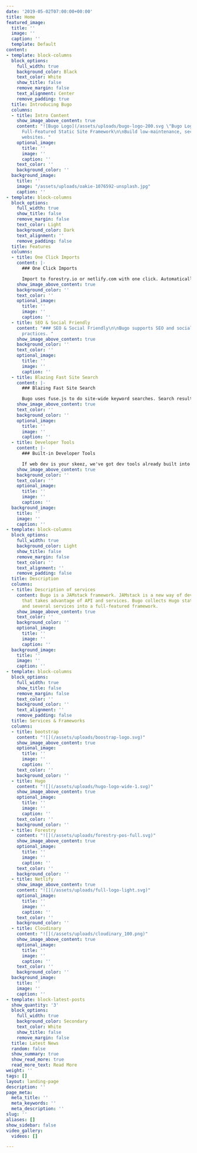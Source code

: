 ```yaml
---
date: '2019-05-02T07:00:00+00:00'
title: Home
featured_image:
  title: ''
  image: ''
  caption: ''
  template: Default
content:
- template: block-columns
  block_options:
    full_width: true
    background_color: Black
    text_color: White
    show_title: false
    remove_margin: false
    text_alignment: Center
    remove_padding: true
  title: Introducing Bugo
  columns:
  - title: Intro Content
    show_image_above_content: true
    content: "![Bugo Logo](/assets/uploads/bugo-logo-200.svg \"Bugo Logo\")\n\n##
      Full-Featured Static Site Framework\n\nBuild low-maintenance, secure, high performance
      websites. "
    optional_image:
      title: ''
      image: ''
      caption: ''
    text_color: ''
    background_color: ''
  background_image:
    title: ''
    image: "/assets/uploads/oakie-1076592-unsplash.jpg"
    caption: ''
- template: block-columns
  block_options:
    full_width: true
    show_title: false
    remove_margin: false
    text_color: Light
    background_color: Dark
    text_alignment: ''
    remove_padding: false
  title: Features
  columns:
  - title: One Click Imports
    content: |-
      ### One Click Imports

      Import to forestry.io or netlify.com with one click. Automatically copy Bugo into a new repository and import the repository to the service of your choice.
    show_image_above_content: true
    background_color: ''
    text_color: ''
    optional_image:
      title: ''
      image: ''
      caption: ''
  - title: SEO & Social Friendly
    content: "### SEO & Social Friendly\n\nBugo supports SEO and social media best
      practices. "
    show_image_above_content: true
    background_color: ''
    text_color: ''
    optional_image:
      title: ''
      image: ''
      caption: ''
  - title: Blazing Fast Site Search
    content: |-
      ### Blazing Fast Site Search

      Bugo uses fuse.js to do site-wide keyword searches. Search results are returned by relevance.
    show_image_above_content: true
    text_color: ''
    background_color: ''
    optional_image:
      title: ''
      image: ''
      caption: ''
  - title: Developer Tools
    content: |-
      ### Built-in Developer Tools

      If web dev is your skeez, we've got dev tools already built into the framework. Just clone the repository to your desktop and "npm install".
    show_image_above_content: true
    background_color: ''
    text_color: ''
    optional_image:
      title: ''
      image: ''
      caption: ''
  background_image:
    title: ''
    image: ''
    caption: ''
- template: block-columns
  block_options:
    full_width: true
    background_color: Light
    show_title: false
    remove_margin: false
    text_color: ''
    text_alignment: ''
    remove_padding: false
  title: Description
  columns:
  - title: Description of services
    content: Bugo is a JAMstack framework. JAMstack is a new way of developing websites
      that takes advantage of API and services. Bugo collects Hugo static site generator
      and several services into a full-featured framework.
    show_image_above_content: true
    text_color: ''
    background_color: ''
    optional_image:
      title: ''
      image: ''
      caption: ''
  background_image:
    title: ''
    image: ''
    caption: ''
- template: block-columns
  block_options:
    full_width: true
    show_title: false
    remove_margin: false
    text_color: ''
    background_color: ''
    text_alignment: ''
    remove_padding: false
  title: Services & Frameworks
  columns:
  - title: bootstrap
    content: "![](/assets/uploads/boostrap-logo.svg)"
    show_image_above_content: true
    optional_image:
      title: ''
      image: ''
      caption: ''
    text_color: ''
    background_color: ''
  - title: Hugo
    content: "![](/assets/uploads/hugo-logo-wide-1.svg)"
    show_image_above_content: true
    optional_image:
      title: ''
      image: ''
      caption: ''
    text_color: ''
    background_color: ''
  - title: Forestry
    content: "![](/assets/uploads/forestry-pos-full.svg)"
    show_image_above_content: true
    optional_image:
      title: ''
      image: ''
      caption: ''
    text_color: ''
    background_color: ''
  - title: Netlify
    show_image_above_content: true
    content: "![](/assets/uploads/full-logo-light.svg)"
    optional_image:
      title: ''
      image: ''
      caption: ''
    text_color: ''
    background_color: ''
  - title: Cloudinary
    content: "![](/assets/uploads/cloudinary_100.png)"
    show_image_above_content: true
    optional_image:
      title: ''
      image: ''
      caption: ''
    text_color: ''
    background_color: ''
  background_image:
    title: ''
    image: ''
    caption: ''
- template: block-latest-posts
  show_quantity: '3'
  block_options:
    full_width: true
    background_color: Secondary
    text_color: White
    show_title: false
    remove_margin: false
  title: Latest News
  random: false
  show_summary: true
  show_read_more: true
  read_more_text: Read More
weight: ''
tags: []
layout: landing-page
description: ''
page_meta:
  meta_title: ''
  meta_keywords: ''
  meta_description: ''
slug: ''
aliases: []
show_sidebar: false
video_gallery:
  videos: []

---
```

